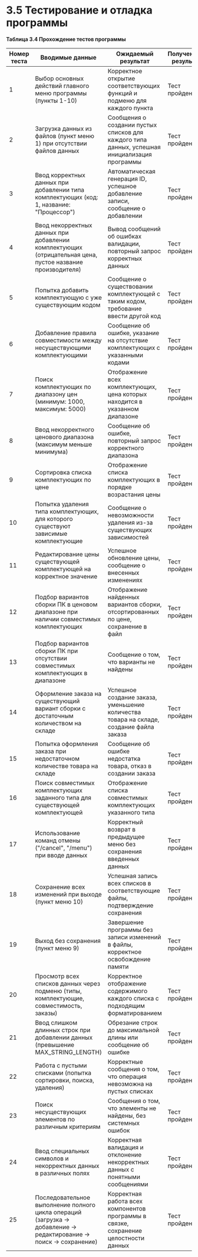 # 3.5 Тестирование и отладка программы

**Таблица 3.4 Прохождение тестов программы**

| Номер теста | Вводимые данные | Ожидаемый результат | Полученный результат |
|---|---|---|---|
| 1 | Выбор основных действий главного меню программы (пункты 1-10) | Корректное открытие соответствующих функций и подменю для каждого пункта | Тест пройден |
| 2 | Загрузка данных из файлов (пункт меню 1) при отсутствии файлов данных | Сообщения о создании пустых списков для каждого типа данных, успешная инициализация программы | Тест пройден |
| 3 | Ввод корректных данных при добавлении типа комплектующих (код: 1, название: "Процессор") | Автоматическая генерация ID, успешное добавление записи, сообщение о добавлении | Тест пройден |
| 4 | Ввод некорректных данных при добавлении комплектующих (отрицательная цена, пустое название производителя) | Вывод сообщений об ошибках валидации, повторный запрос корректных данных | Тест пройден |
| 5 | Попытка добавить комплектующую с уже существующим кодом | Сообщение о существовании комплектующей с таким кодом, требование ввести другой код | Тест пройден |
| 6 | Добавление правила совместимости между несуществующими комплектующими | Сообщение об ошибке, указание на отсутствие комплектующих с указанными кодами | Тест пройден |
| 7 | Поиск комплектующих по диапазону цен (минимум: 1000, максимум: 5000) | Отображение всех комплектующих, цена которых находится в указанном диапазоне | Тест пройден |
| 8 | Ввод некорректного ценового диапазона (максимум меньше минимума) | Сообщение об ошибке, повторный запрос корректного диапазона | Тест пройден |
| 9 | Сортировка списка комплектующих по цене | Отображение списка комплектующих в порядке возрастания цены | Тест пройден |
| 10 | Попытка удаления типа комплектующих, для которого существуют зависимые комплектующие | Сообщение о невозможности удаления из-за существующих зависимостей | Тест пройден |
| 11 | Редактирование цены существующей комплектующей на корректное значение | Успешное обновление цены, сообщение о внесенных изменениях | Тест пройден |
| 12 | Подбор вариантов сборки ПК в ценовом диапазоне при наличии совместимых комплектующих | Отображение найденных вариантов сборки, отсортированных по цене, сохранение в файл | Тест пройден |
| 13 | Подбор вариантов сборки ПК при отсутствии совместимых комплектующих в диапазоне | Сообщение о том, что варианты не найдены | Тест пройден |
| 14 | Оформление заказа на существующий вариант сборки с достаточным количеством на складе | Успешное создание заказа, уменьшение количества товара на складе, создание файла заказа | Тест пройден |
| 15 | Попытка оформления заказа при недостаточном количестве товара на складе | Сообщение об ошибке недостатка товара, отказ в создании заказа | Тест пройден |
| 16 | Поиск совместимых комплектующих заданного типа для существующей комплектующей | Отображение списка совместимых комплектующих указанного типа | Тест пройден |
| 17 | Использование команд отмены ("/cancel", "/menu") при вводе данных | Корректный возврат в предыдущее меню без сохранения введенных данных | Тест пройден |
| 18 | Сохранение всех изменений при выходе (пункт меню 10) | Успешная запись всех списков в соответствующие файлы, подтверждение сохранения | Тест пройден |
| 19 | Выход без сохранения (пункт меню 9) | Завершение программы без записи изменений в файлы, корректное освобождение памяти | Тест пройден |
| 20 | Просмотр всех списков данных через подменю (типы, комплектующие, совместимость, заказы) | Корректное отображение содержимого каждого списка с подходящим форматированием | Тест пройден |
| 21 | Ввод слишком длинных строк при добавлении данных (превышение MAX_STRING_LENGTH) | Обрезание строк до максимальной длины или сообщение об ошибке | Тест пройден |
| 22 | Работа с пустыми списками (попытка сортировки, поиска, удаления) | Корректные сообщения о том, что операция невозможна на пустых списках | Тест пройден |
| 23 | Поиск несуществующих элементов по различным критериям | Сообщения о том, что элементы не найдены, без системных ошибок | Тест пройден |
| 24 | Ввод специальных символов и некорректных данных в различных полях | Корректная валидация и отклонение некорректных данных с понятными сообщениями | Тест пройден |
| 25 | Последовательное выполнение полного цикла операций (загрузка → добавление → редактирование → поиск → сохранение) | Корректная работа всех компонентов программы в связке, сохранение целостности данных | Тест пройден | 

